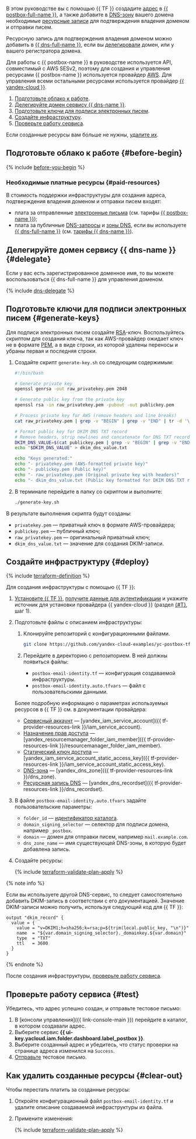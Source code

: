 В этом руководстве вы с помощью {{ TF }} создадите [адрес](../../postbox/concepts/glossary.md#adress) в [{{ postbox-full-name }}](../../postbox/), а также добавите в [DNS-зону](../../dns/concepts/dns-zone.md) вашего домена необходимые [ресурсные записи](../../dns/concepts/resource-record.md#txt) для подтверждения владения доменом и отправки писем.

Ресурсную запись для подтверждения владения доменом можно добавить в [{{ dns-full-name }}](../../dns/), если вы [делегировали](#delegate) домен, или у вашего регистратора домена.

Для работы с {{ postbox-name }} в руководстве используется API, совместимый с AWS SESv2, поэтому для создания и управления ресурсами {{ postbox-name }} используется провайдер [AWS](https://github.com/hashicorp/terraform-provider-aws). Для управления всеми остальными ресурсами используется провайдер [{{ yandex-cloud }}](https://github.com/yandex-cloud/terraform-provider-yandex).

1. [Подготовьте облако к работе](#before-you-begin).
1. [Делегируйте домен сервису {{ dns-name }}](#delegate).
1. [Подготовьте ключи для подписи электронных писем](#generate-keys).
1. [Создайте инфраструктуру](#deploy).
1. [Проверьте работу сервиса](#test).

Если созданные ресурсы вам больше не нужны, [удалите их](#clear-out).


## Подготовьте облако к работе {#before-begin}

{% include [before-you-begin](../_tutorials_includes/before-you-begin.md) %}


### Необходимые платные ресурсы {#paid-resources}

В стоимость поддержки инфраструктуры для создания адреса, подтверждения владения доменом и отправки писем входят:
* плата за отправленные [электронные письма](../../postbox/concepts/index.md) (см. тарифы [{{ postbox-name }}](../../postbox/pricing.md));
* плата за публичные [DNS-запросы](../../glossary/dns.md) и [зоны DNS](../../dns/concepts/dns-zone.md), если вы используете [{{ dns-full-name }}](../../dns/) (см. [тарифы {{ dns-name }}](../../dns/pricing.md)).


## Делегируйте домен сервису {{ dns-name }} {#delegate}

Если у вас есть зарегистрированное доменное имя, то вы можете воспользоваться {{ dns-full-name }} для управления доменом.

{% include [dns-delegate](../_tutorials_includes/bind-domain-vm/dns-delegate.md) %}


## Подготовьте ключи для подписи электронных писем {#generate-keys}

Для подписи электронных писем создайте [RSA](https://ru.wikipedia.org/wiki/RSA)-ключ. Воспользуйтесь скриптом для создания ключа, так как AWS-провайдер ожидает ключ не в формате [PEM](https://ru.wikipedia.org/wiki/Почта_с_повышенной_секретностью), а в виде строки, из которой удалены переносы и убраны первая и последняя строки. 

1. Создайте скрипт `generate-key.sh` со следующим содержимым:

   ```bash
   #!/bin/bash

   # Generate private key
   openssl genrsa -out raw_privatekey.pem 2048

   # Generate public key from the private key
   openssl rsa -in raw_privatekey.pem -pubout -out publickey.pem

   # Process private key for AWS (remove headers and line breaks)
   cat raw_privatekey.pem | grep -v "BEGIN" | grep -v "END" | tr -d '\n' > privatekey.pem

   # Format public key for DKIM DNS TXT record
   # Remove headers, strip newlines and concatenate for DNS TXT record
   DKIM_DNS_VALUE=$(cat publickey.pem | grep -v "BEGIN" | grep -v "END" | tr -d '\n')
   echo "$DKIM_DNS_VALUE" > dkim_dns_value.txt

   echo "Keys generated:"
   echo "- privatekey.pem (AWS-formatted private key)"
   echo "- publickey.pem (Public key)"
   echo "- raw_privatekey.pem (Original private key with headers)"
   echo "- dkim_dns_value.txt (Public key formatted for DKIM DNS TXT record)"
   ```

1. В терминале перейдите в папку со скриптом и выполните:

   ```bash
   ./generate-key.sh
   ```

В результате выполнения скрипта будут созданы:
* `privatekey.pem` — приватный ключ в формате AWS-провайдера;
* `publickey.pem` — публичный ключ;
* `raw_privatekey.pem` — оригинальный приватный ключ;
* `dkim_dns_value.txt` — значение для создания DKIM-записи.


## Создайте инфраструктуру {#deploy}

{% include [terraform-definition](../_tutorials_includes/terraform-definition.md) %}

Для создания инфраструктуры с помощью {{ TF }}:
1. [Установите {{ TF }}](../../tutorials/infrastructure-management/terraform-quickstart.md#install-terraform), [получите данные для аутентификации](../../tutorials/infrastructure-management/terraform-quickstart.md#get-credentials) и укажите источник для установки провайдера {{ yandex-cloud }} (раздел [{#T}](../../tutorials/infrastructure-management/terraform-quickstart.md#configure-provider), шаг 1).
1. Подготовьте файлы с описанием инфраструктуры:

     1. Клонируйте репозиторий с конфигурационными файлами.

        ```bash
        git clone https://github.com/yandex-cloud-examples/yc-postbox-tf.git
        ```

     1. Перейдите в директорию с репозиторием. В ней должны появиться файлы:
        * `postbox-email-identity.tf` — конфигурация создаваемой инфраструктуры.
        * `postbox-email-identity.auto.tfvars` — файл с пользовательскими данными.

   Более подробную информацию о параметрах используемых ресурсов в {{ TF }} см. в документации провайдера:
   * [Сервисный аккаунт](../../iam/concepts/users/service-accounts.md) — [yandex_iam_service_account]({{ tf-provider-resources-link }}/iam_service_account).
   * [Назначение прав доступа](../../iam/concepts/access-control/roles.md) — [yandex_resourcemanager_folder_iam_member]({{ tf-provider-resources-link }}/resourcemanager_folder_iam_member).
   * [Статический ключ доступа](../../iam/concepts/authorization/access-key.md) — [yandex_iam_service_account_static_access_key]({{ tf-provider-resources-link }}/iam_service_account_static_access_key).
   * [DNS-зона](../../dns/concepts/dns-zone.md) — [yandex_dns_zone]({{ tf-provider-resources-link }}/dns_zone).
   * [Ресурсная запись DNS](../../dns/concepts/resource-record.md) — [yandex_dns_recordset]({{ tf-provider-resources-link }}/dns_recordset).

1. В файле `postbox-email-identity.auto.tfvars` задайте пользовательские параметры:
   * `folder_id` — [идентификатор каталога](../../resource-manager/operations/folder/get-id.md).
   * `domain_signing_selector` — селектор для подписи домена, например `_postbox`.
   * `domain` — домен для отправки писем, например `mail.example.com`.
   * `dns_zone_name` — имя существующей DNS-зоны, в которую будет добавлена запись.

1. Создайте ресурсы:

   {% include [terraform-validate-plan-apply](../_tutorials_includes/terraform-validate-plan-apply.md) %}

{% note info %}

Если вы используете другой DNS-сервис, то следует самостоятельно добавить DKIM-запись в соответствии с его документацией. Значение DKIM-записи можно получить, используя следующий код для {{ TF }}:

```hcl
output "dkim_record" {
  value = {
    value = "v=DKIM1;h=sha256;k=rsa;p=${trim(local.public_key, "\n")}"
    name  = "${var.domain_signing_selector}._domainkey.${var.domain}"
    type  = "TXT"
    ttl   = 3600
  }
}
```

{% endnote %}

После создания инфраструктуры, [проверьте работу сервиса](#test).


## Проверьте работу сервиса {#test}

Убедитесь, что адрес успешно создан, и отправьте тестовое письмо:
1. В [консоли управления]({{ link-console-main }}) перейдите в каталог, в котором создавали адрес.
1. Выберите сервис **{{ ui-key.yacloud.iam.folder.dashboard.label_postbox }}**.
1. Выберите созданный адрес и убедитесь, что статус проверки на странице адреса изменился на `Success`.
1. [Отправьте](../../postbox/operations/send-email.md) тестовое письмо.


## Как удалить созданные ресурсы {#clear-out}

Чтобы перестать платить за созданные ресурсы:

1. Откройте конфигурационный файл `postbox-email-identity.tf` и удалите описание создаваемой инфраструктуры из файла.
1. Примените изменения:

    {% include [terraform-validate-plan-apply](../_tutorials_includes/terraform-validate-plan-apply.md) %}
